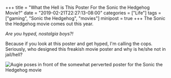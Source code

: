 +++
title = "What the Hell is This Poster For the Sonic the Hedgehog Movie?"
date = "2019-02-21T22:27:13-08:00"
categories = ["Life"]
tags = ["gaming", "Sonic the Hedgehog", "movies"]
minipost = true
+++
The Sonic the Hedgehog movie comes out this year. 

*Are you hyped, nostalgia boys?!* 

Because if you look at this poster and get hyped, I'm calling the cops. Seriously, who designed this freakish movie poster and why is he/she not in jail/hell?

![Augie poses in front of the somewhat perverted poster for the Sonic the Hedgehog movie](/img/sonic_movie.jpg)

